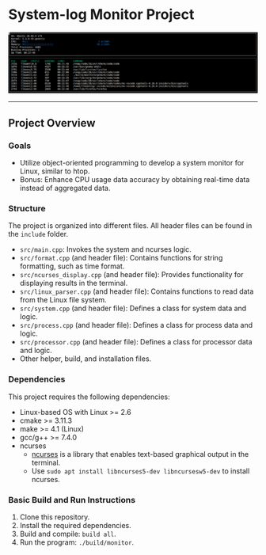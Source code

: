# System-log Monitor Project

![Monitor](images/monitor.png)

---

## Project Overview

### Goals

- Utilize object-oriented programming to develop a system monitor for Linux, similar to htop.
- Bonus: Enhance CPU usage data accuracy by obtaining real-time data instead of aggregated data.

### Structure

The project is organized into different files. All header files can be found in the `include` folder.

- `src/main.cpp`: Invokes the system and ncurses logic.
- `src/format.cpp` (and header file): Contains functions for string formatting, such as time format.
- `src/ncurses_display.cpp` (and header file): Provides functionality for displaying results in the terminal.
- `src/linux_parser.cpp` (and header file): Contains functions to read data from the Linux file system.
- `src/system.cpp` (and header file): Defines a class for system data and logic.
- `src/process.cpp` (and header file): Defines a class for process data and logic.
- `src/processor.cpp` (and header file): Defines a class for processor data and logic.
- Other helper, build, and installation files.

### Dependencies

This project requires the following dependencies:

- Linux-based OS with Linux >= 2.6
- cmake >= 3.11.3
- make >= 4.1 (Linux)
- gcc/g++ >= 7.4.0
- ncurses
  - [ncurses](https://www.gnu.org/software/ncurses/) is a library that enables text-based graphical output in the terminal.
  - Use `sudo apt install libncurses5-dev libncursesw5-dev` to install ncurses.

### Basic Build and Run Instructions

1. Clone this repository.
2. Install the required dependencies.
3. Build and compile: `build all`.
4. Run the program: `./build/monitor`.

